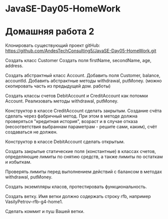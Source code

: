 # JavaSE-Day05-HomeWork
# Домашняя работа 2

Клонировать существующий проект
gitHub: https://github.com/AndesTechConsulting5/JavaSE-Day05-HomeWork.git

Создать класс Customer Создать поля firstName, secondName, age, address.

Создать абстрактный класс Account. Добавить поля Customer, balance, accountId.
Добавить абстрактные методы withdrawal, putMoney.
(можно скопировать часть из предыдущей дом. работы)

Создать классы счетов DebitAccount и CreditAccount как потомки Account.
Реализовать методы withdrawal, putMoney.

Конструктор в классе CreditAccount сделать закрытым. Создание счёта сделать через фабричный метод.
При этом в методе должна проверяться "кредитная история", возраст и в случае отказа 
(несоответствия выбраннам параметрам - решите сами, каким),
счёт создаваться не должен. 

Конструктор в классе DebitAccount сделать открытым.

Создать закрытые статические поля (константные) в классах счетов, определяющие лимиты по снятию средств,
а также лимиты по остаткам и избыткам.

Проверять лимиты перед выполнением действий с балансом в методах
withdrawal, putMoney.

Создать экземпляры класов, протестировать функциональность.

Создать ветку.
Имя ветки должно содержать строку rfb, например VasilyPetrov-rfb-g4-home1.

Сделать коммит и пуш Вашей ветки.
